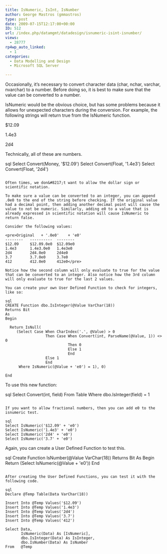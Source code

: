 ```yaml
---
title: IsNumeric, IsInt, IsNumber
author: George Mastros (gmmastros)
type: post
date: 2009-07-15T12:17:00+00:00
ID: 512
url: /index.php/datamgmt/datadesign/isnumeric-isint-isnumber/
views:
  - 28777
rp4wp_auto_linked:
  - 1
categories:
  - Data Modelling and Design
  - Microsoft SQL Server

---
```

Occasionally, it&#8217;s necessary to convert character data (char, nchar, varchar, nvarchar) to a number. Before doing so, it is best to make sure that the value can be converted to a number.

IsNumeric would be the obvious choice, but has some problems because it allows for unexpected characters during the conversion. For example, the following strings will return true from the IsNumeric function.

$12.09
  
1.4e3
  
2d4

Technically, all of these are numbers.

sql
Select Convert(Money, '$12.09')
Select Convert(Float, '1.4e3')
Select Convert(Float, '2d4')
```

Often times, we don&#8217;t want to allow the dollar sign or scientific notation. 

To make sure a value can be converted to an integer, you can append .0e0 to the end of the string before checking. If the original value had a decimal point, then adding another decimal point will cause the value to not be numeric. Similarly, adding e0 to a value that is already expressed in scientific notation will cause IsNumeric to return false.

Consider the following values:

<pre>Original   + '.0e0'    + 'e0'
--------   ----------  --------
$12.09     $12.09.0e0  $12.09e0
1.4e3      1.4e3.0e0   1.4e3e0
2d4        2d4.0e0     2d4e0
3.7        3.7.0e0     3.7e0
412        412.0e0     412e0</pre>

Notice how the second column will only evaluate to true for the value that can be converted to an integer. Also notice how the 3rd column will only evaluate to true for the last 2 values.

You can create your own User Defined Function to check for integers, like so:

sql
CREATE Function dbo.IsInteger(@Value VarChar(18))
Returns Bit
As 
Begin
  
  Return IsNull(
     (Select Case When CharIndex('.', @Value) > 0 
                  Then Case When Convert(int, ParseName(@Value, 1)) <> 0
                            Then 0
                            Else 1
                            End
                  Else 1
                  End
      Where IsNumeric(@Value + 'e0') = 1), 0)

End
```

To use this new function:

sql
Select Convert(int, field)
From   Table
Where  dbo.IsInteger(field) = 1
```

If you want to allow fractional numbers, then you can add e0 to the isnumeric test.

sql
Select IsNumeric('$12.09' + 'e0')
Select IsNumeric('1.4e3' + 'e0')
Select IsNumeric('2d4' + 'e0')
Select IsNumeric('3.7' + 'e0')
```

Again, you can create a User Defined Function to test this.

sql
Create Function IsNumber(@Value VarChar(18))
Returns Bit
As
Begin
  Return (Select IsNumeric(@Value + 'e0'))
End
```

After creating the User Defined Functions, you can test it with the following code.

sql
Declare @Temp Table(Data VarChar(18))

Insert Into @Temp Values('$12.09')
Insert Into @Temp Values('1.4e3')
Insert Into @Temp Values('2d4')
Insert Into @Temp Values('3.7')
Insert Into @Temp Values('412')

Select Data, 
       IsNumeric(Data) As [IsNumeric], 
       dbo.IsInteger(Data) As IsInteger, 
       dbo.IsNumber(Data) As IsNumber
From   @Temp
```
